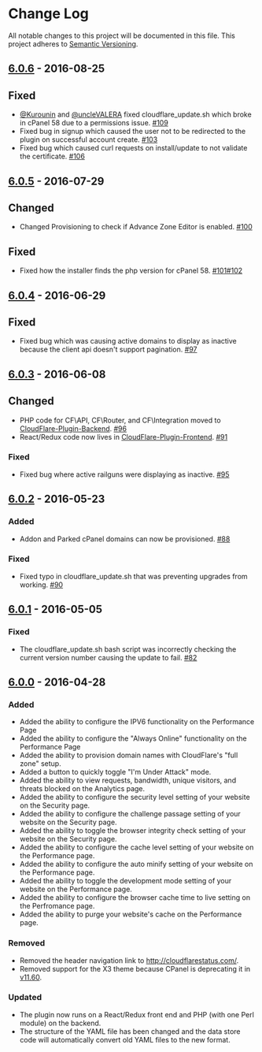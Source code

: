 # Change Log
All notable changes to this project will be documented in this file.
This project adheres to [Semantic Versioning](http://semver.org/).

## [6.0.6](#6.0.6) - 2016-08-25

## Fixed
- [@Kurounin](https://github.com/Kurounin) and [@uncleVALERA](https://github.com/uncleVALERA) fixed cloudflare_update.sh which broke in cPanel 58 due to a permissions issue. [#109](https://github.com/cloudflare/CloudFlare-CPanel/pull/109)
- Fixed bug in signup which caused the user not to be redirected to the plugin on successful account create. [#103](https://github.com/cloudflare/CloudFlare-CPanel/pull/103)
- Fixed bug which caused curl requests on install/update to not validate the certificate. [#106](https://github.com/cloudflare/CloudFlare-CPanel/pull/106)

## [6.0.5](#6.0.5) - 2016-07-29
## Changed
- Changed Provisioning to check if Advance Zone Editor is enabled. [#100](https://github.com/cloudflare/CloudFlare-CPanel/pull/100)

## Fixed  
- Fixed how the installer finds the php version for cPanel 58. [#101](https://github.com/cloudflare/CloudFlare-CPanel/pull/101)[#102](https://github.com/cloudflare/CloudFlare-CPanel/pull/102)


## [6.0.4](#6.0.4) - 2016-06-29
## Fixed
- Fixed bug which was causing active domains to display as inactive because the client api doesn't support pagination. [#97](https://github.com/cloudflare/CloudFlare-CPanel/pull/97)

## [6.0.3](#6.0.3) - 2016-06-08
## Changed
- PHP code for CF\API, CF\Router, and CF\Integration moved to [CloudFlare-Plugin-Backend](https://github.com/cloudflare/CloudFlare-Plugin-Backend). [#96](https://github.com/cloudflare/CloudFlare-CPanel/pull/96)
- React/Redux code now lives in [CloudFlare-Plugin-Frontend](https://github.com/cloudflare/CloudFlare-Frontend). [#91](https://github.com/cloudflare/CloudFlare-CPanel/pull/91)

### Fixed
- Fixed bug where active railguns were displaying as inactive. [#95](https://github.com/cloudflare/CloudFlare-CPanel/pull/95)

## [6.0.2](#6.0.2) - 2016-05-23
### Added
- Addon and Parked cPanel domains can now be provisioned. [#88](https://github.com/cloudflare/CloudFlare-CPanel/pull/88)

### Fixed
- Fixed typo in cloudflare_update.sh that was preventing upgrades from working.  [#90](https://github.com/cloudflare/CloudFlare-CPanel/pull/90)

## [6.0.1](#6.0.1) - 2016-05-05
### Fixed
- The cloudflare_update.sh bash script was incorrectly checking the current version number causing the update to fail. [#82](https://github.com/cloudflare/CloudFlare-CPanel/pull/82)

## [6.0.0](#6.0.0) - 2016-04-28
### Added
- Added the ability to configure the IPV6 functionality on the Performance Page
- Added the ability to configure the "Always Online" functionality on the Performance Page
- Added the ability to provision domain names with CloudFlare's "full zone" setup.
- Added a button to quickly toggle "I'm Under Attack" mode.
- Added the ability to view requests, bandwidth, unique visitors, and threats blocked on the Analytics page.
- Added the ability to configure the security level setting of your website on the Security page.
- Added the ability to configure the challenge passage setting of your website on the Security page.
- Added the ability to toggle the browser integrity check setting of your website on the Security page.
- Added the ability to configure the cache level setting of your website on the Performance page.
- Added the ability to configure the auto minify setting of your website on the Performance page.
- Added the ability to toggle the development mode setting of your website on the Performance page.
- Added the ability to configure the browser cache time to live setting on the Perfromance page.
- Added the ability to purge your website's cache on the Performance page.

### Removed
- Removed the header navigation link to http://cloudflarestatus.com/.
- Removed support for the X3 theme because CPanel is deprecating it in [v11.60](https://blog.cpanel.com/its-time-to-say-goodbye-to-x3/).

### Updated
- The plugin now runs on a React/Redux front end and PHP (with one Perl module) on the backend.
- The structure of the YAML file has been changed and the data store code will automatically convert old YAML files to the new format.
